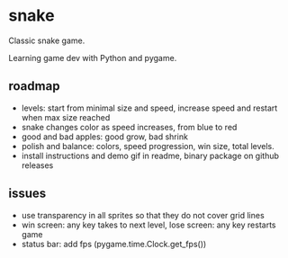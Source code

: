 # snake
Classic snake game.

Learning game dev with Python and pygame.

## roadmap

- levels: start from minimal size and speed, increase speed and restart when max size reached
- snake changes color as speed increases, from blue to red
- good and bad apples: good grow, bad shrink
- polish and balance: colors, speed progression, win size, total levels.
- install instructions and demo gif in readme, binary package on github releases


## issues

- use transparency in all sprites so that they do not cover grid lines
- win screen: any key takes to next level, lose screen: any key restarts game
- status bar: add fps (pygame.time.Clock.get_fps())